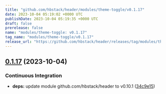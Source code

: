 ```yaml
---
title: "github.com/hbstack/header/modules/theme-toggle/v0.1.17"
date: 2023-10-04 05:19:02 +0000 UTC
publishDate: 2023-10-04 05:19:35 +0000 UTC
draft: false
prerelease: false
name: "modules/theme-toggle: v0.1.17"
tag_name: "modules/theme-toggle/v0.1.17"
release_url: "https://github.com/hbstack/header/releases/tag/modules/theme-toggle/v0.1.17"
---
```


## [0.1.17](https://github.com/hbstack/header/compare/modules/theme-toggle/v0.1.16...modules/theme-toggle/v0.1.17) (2023-10-04)


### Continuous Integration

* **deps:** update module github.com/hbstack/header to v0.10.1 ([34c9e15](https://github.com/hbstack/header/commit/34c9e151de2b8637149f116fc38f3181051006bb))
